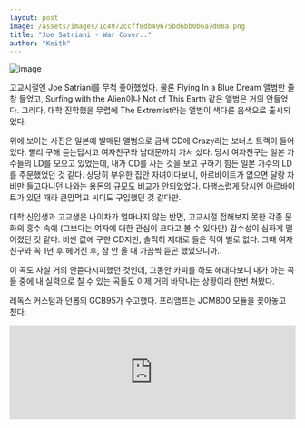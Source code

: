 ```yaml
---
layout: post
image: /assets/images/1c4972ccff8db49675bd6bb0b6a7d08a.png
title: "Joe Satriani - War Cover.."
author: "Keith"
---
```


![image](/assets/images/1c4972ccff8db49675bd6bb0b6a7d08a.png)



고교시절엔 Joe Satriani를 무척 좋아했었다. 물론 Flying In a Blue Dream 앨범만 줄창 들었고, Surfing with the Alien이나 Not of This Earth 같은 앨범은 거의 안들었다. 그러다, 대학 진학했을 무렵에 The Extremist라는 앨범이 색다른 음색으로 출시되었다.

위에 보이는 사진은 일본에 발매된 앨범으로 금색 CD에 Crazy라는 보너스 트랙이 들어있다. 빨리 구해 듣는답시고 여자친구와 남대문까지 가서 샀다. 당시 여자친구는 일본 가수들의 LD를 모으고 있었는데, 내가 CD를 사는 것을 보고 구하기 힘든 일본 가수의 LD를 주문했었던 것 같다. 상당히 부유한 집안 자녀이다보니, 아르바이트가 없으면 달랑 차비만 들고다니던 나와는 용돈의 규모도 비교가 안되었었다. 다행스럽게 당시엔 아르바이트가 있던 때라 큰맘먹고 씨디도 구입했던 것 같다만..

대학 신입생과 고교생은 나이차가 얼마나지 않는 반면, 고교시절 접해보지 못한 각종 문화의 홍수 속에 (그보다는 여자에 대한 관심이 크다고 볼 수 있다만) 감수성이 심하게 떨어졌던 것 같다. 비싼 값에 구한 CD지만, 솔직히 제대로 들은 적이 별로 없다. 그때 여자 친구와 꼭 1년 후 헤어진 후, 잠 안 올 때 가끔씩 듣곤 했었으니까..

이 곡도 사실 거의 안듣다시피했던 것인데, 그동안 카피를 하도 해대다보니 내가 아는 곡들 중에 내 실력으로 칠 수 있는 곡들도 이제 거의 바닥나는 상황이라 한번 쳐봤다.

레독스 커스텀과 던롭의 GCB95가 수고했다. 프리앰프는 JCM800 모듈을 꽂아놓고 쳤다. 








<iframe width="100%" height="166" scrolling="no" frameborder="no" src="https://w.soundcloud.com/player/?url=https%3A//api.soundcloud.com/tracks/146846036&amp;color=ff5500&amp;auto_play=false&amp;hide_related=false&amp;show_artwork=true"></iframe>








